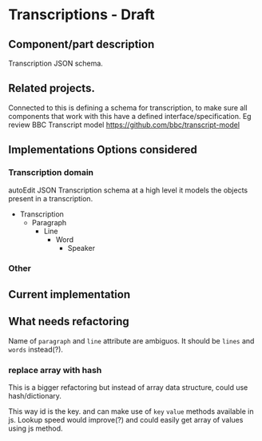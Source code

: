 # Transcriptions - Draft

<!--
- Component/part description
- Related projects. Eg parts that look good, or previous implementations. But might not be considered for implementation options 
- Implementations Options considered
- Current implementation
- What needs refactoring
-->


## Component/part description 

Transcription JSON schema. 


## Related projects.

Connected to this is defining a schema for transcription, to make sure all components that work with this have a defined interface/specification. 
Eg review BBC Transcript model https://github.com/bbc/transcript-model 

## Implementations Options considered

### Transcription domain
<!-- TODO: google drawings diagram of transcription components
-->

autoEdit JSON Transcription schema at a high level it models the objects present in a transcription.

- Transcription 
  - Paragraph 
    - Line 
      - Word 
        - Speaker

### Other

<!-- array of words, nested array --> 


## Current implementation 

<!-- TODO: Link to appendix data structure autoEdit transcription json --> 


## What needs refactoring 

Name of `paragraph` and `line` attribute are ambiguos. 
It should be `lines` and `words` instead(?).

### replace array with hash
This is a bigger refactoring but instead of array data structure, could use hash/dictionary.

This way id is the key. and can make use of `key` `value` methods available in js. 
Lookup speed would improve(?) and could easily get array of values using js method. 
<!-- example -->







